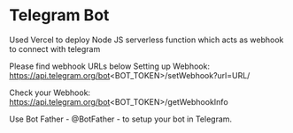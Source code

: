 # Telegram Bot

Used Vercel to deploy Node JS serverless function which acts as webhook to connect with telegram

Please find webhook URLs below
Setting up Webhook:
https://api.telegram.org/bot<BOT_TOKEN>/setWebhook?url=URL/

Check your Webhook:
https://api.telegram.org/bot<BOT_TOKEN>/getWebhookInfo

Use Bot Father - @BotFather - to setup your bot in Telegram.
